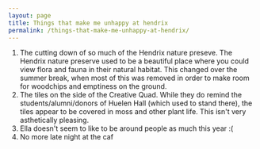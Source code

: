 ```yaml
---
layout: page
title: Things that make me unhappy at hendrix
permalink: /things-that-make-me-unhappy-at-hendrix/
---
```

1. The cutting down of so much of the Hendrix nature preseve. 
The Hendrix nature preserve used to be a beautiful place where you could view flora and fauna in their natural habitat. This changed over the summer break, when most of this was removed in order to make room for woodchips and emptiness on the ground.
2. The tiles on the side of the Creative Quad. While they do remind the students/alumni/donors of Huelen Hall (which used to stand there), the tiles appear to be covered in moss and other plant life. This isn't very asthetically pleasing. 
3. Ella doesn't seem to like to be around people as much this year :(
4. No more late night at the caf